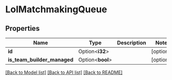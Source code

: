 # LolMatchmakingQueue

## Properties

Name | Type | Description | Notes
------------ | ------------- | ------------- | -------------
**id** | Option<**i32**> |  | [optional]
**is_team_builder_managed** | Option<**bool**> |  | [optional]

[[Back to Model list]](../README.md#documentation-for-models) [[Back to API list]](../README.md#documentation-for-api-endpoints) [[Back to README]](../README.md)


